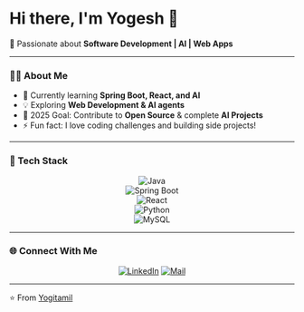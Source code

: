 # Hi there, I'm Yogesh 👋  

🚀 Passionate about **Software Development | AI | Web Apps**  

---

### 🧑‍💻 About Me
- 🌱 Currently learning **Spring Boot, React, and AI**  
- 💡 Exploring **Web Development & AI agents**  
- 🎯 2025 Goal: Contribute to **Open Source** & complete **AI Projects**  
- ⚡ Fun fact: I love coding challenges and building side projects!  

---

### 🔧 Tech Stack  
<div align="center">

![Java](https://img.shields.io/badge/Java-ED8B00?style=for-the-badge&logo=java&logoColor=white)  
![Spring Boot](https://img.shields.io/badge/Spring%20Boot-6DB33F?style=for-the-badge&logo=springboot&logoColor=white)  
![React](https://img.shields.io/badge/React-20232A?style=for-the-badge&logo=react&logoColor=61DAFB)  
![Python](https://img.shields.io/badge/Python-3776AB?style=for-the-badge&logo=python&logoColor=white)  
![MySQL](https://img.shields.io/badge/MySQL-005C84?style=for-the-badge&logo=mysql&logoColor=white)  


</div>



---

### 🌐 Connect With Me  
<div align="center">

[![LinkedIn](https://img.shields.io/badge/LinkedIn-blue?style=for-the-badge&logo=linkedin)]([[https://linkedin.com/in/YOUR_LINKEDIN](https://www.linkedin.com/in/yogesh-kumaravel-916b93241/)](https://www.linkedin.com/in/yogesh-kumaravel-916b93241/))  
[![Mail](https://img.shields.io/badge/Email-D14836?style=for-the-badge&logo=gmail&logoColor=white)](mailto:yoigaofficial@gmail.com)  

</div>

---

⭐️ From [Yogitamil](https://github.com/Yogitamil)
